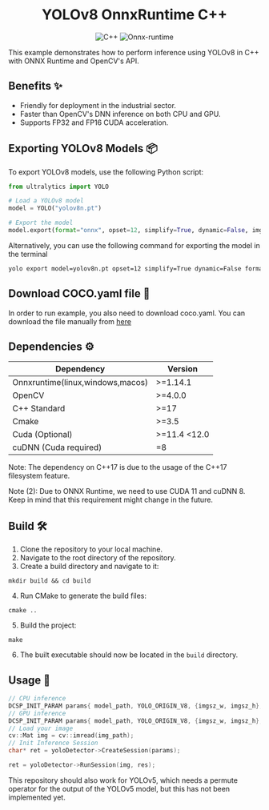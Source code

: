 <h1 align="center">YOLOv8 OnnxRuntime C++</h1>

<p align="center">
  <img alt="C++" src="https://img.shields.io/badge/C++-17-blue.svg?style=flat&logo=c%2B%2B">
  <img alt="Onnx-runtime" src="https://img.shields.io/badge/OnnxRuntime-717272.svg?logo=Onnx&logoColor=white"></img>
</p>

This example demonstrates how to perform inference using YOLOv8 in C++ with ONNX Runtime and OpenCV's API.

## Benefits ✨

- Friendly for deployment in the industrial sector.
- Faster than OpenCV's DNN inference on both CPU and GPU.
- Supports FP32 and FP16 CUDA acceleration.

## Exporting YOLOv8 Models 📦

To export YOLOv8 models, use the following Python script:

```python
from ultralytics import YOLO

# Load a YOLOv8 model
model = YOLO("yolov8n.pt")

# Export the model
model.export(format="onnx", opset=12, simplify=True, dynamic=False, imgsz=640)
```

Alternatively, you can use the following command for exporting the model in the terminal

```bash
yolo export model=yolov8n.pt opset=12 simplify=True dynamic=False format=onnx imgsz=640,640
```

## Download COCO.yaml file 📂

In order to run example, you also need to download coco.yaml. You can download the file manually from [here](https://raw.githubusercontent.com/ultralytics/ultralytics/main/ultralytics/cfg/datasets/coco.yaml)

## Dependencies ⚙️

| Dependency                       | Version        |
| -------------------------------- | -------------- |
| Onnxruntime(linux,windows,macos) | >=1.14.1       |
| OpenCV                           | >=4.0.0        |
| C++ Standard                     | >=17           |
| Cmake                            | >=3.5          |
| Cuda (Optional)                  | >=11.4  \<12.0 |
| cuDNN (Cuda required)            | =8             |

Note: The dependency on C++17 is due to the usage of the C++17 filesystem feature.

Note (2): Due to ONNX Runtime, we need to use CUDA 11 and cuDNN 8. Keep in mind that this requirement might change in the future.

## Build 🛠️

1. Clone the repository to your local machine.
1. Navigate to the root directory of the repository.
1. Create a build directory and navigate to it:

```console
mkdir build && cd build
```

4. Run CMake to generate the build files:

```console
cmake ..
```

5. Build the project:

```console
make
```

6. The built executable should now be located in the `build` directory.

## Usage 🚀

```c++
// CPU inference
DCSP_INIT_PARAM params{ model_path, YOLO_ORIGIN_V8, {imgsz_w, imgsz_h}, 0.1, 0.5, false};
// GPU inference
DCSP_INIT_PARAM params{ model_path, YOLO_ORIGIN_V8, {imgsz_w, imgsz_h}, 0.1, 0.5, true};
// Load your image
cv::Mat img = cv::imread(img_path);
// Init Inference Session
char* ret = yoloDetector->CreateSession(params);

ret = yoloDetector->RunSession(img, res);
```

This repository should also work for YOLOv5, which needs a permute operator for the output of the YOLOv5 model, but this has not been implemented yet.
